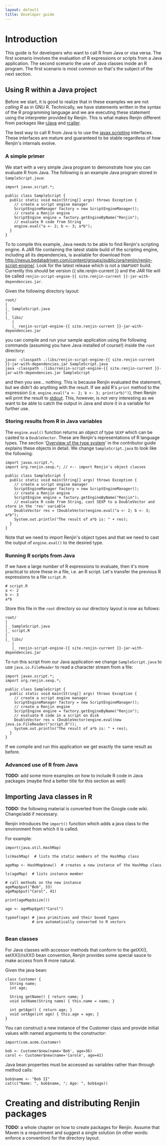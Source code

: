 ```yaml
---
layout: default
title: Developer guide
---
```


Introduction
============

This guide is for developers who want to call R from Java or visa versa. The
first scenario involves the evaluation of R expressions or scripts from a Java
application. The second scenario the use of Java classes inside an R program.
The first scenario is most common so that's the subject of the next section.

Using R within a Java project
-----------------------------

Before we start, it is good to realize that in these examples we are not
*calling R* as in GNU R. Technically, we have statements written in the
syntax of the R programming language and we are executing these statement using
the interpreter provided by Renjin. This is what makes Renjin different
from packages like [rJava](http://www.rforge.net/rJava/) and
[rcaller](https://code.google.com/p/rcaller/). 

The best way to call R from Java
is to use the 
[javax.scripting](http://docs.oracle.com/javase/6/docs/technotes/guides/scripting/programmer_guide/) 
interfaces. These interfaces are mature and guaranteed to be stable regardless
of how Renjin's internals evolve.

### A simple primer

We start with a very simple Java program to demonstrate how you can evaluate R from Java. The following is an example Java program stored in `SampleScript.java`:

```{.java}
import javax.script.*;

public class SampleScript {
  public static void main(String[] args) throws Exception {
    // create a script engine manager
    ScriptEngineManager factory = new ScriptEngineManager();
    // create a Renjin engine
    ScriptEngine engine = factory.getEngineByName("Renjin");
    // evaluate R code from String
    engine.eval("a <- 2; b <- 3; a*b");
  }
}
```

To to compile this example, Java needs to be able to find Renjin's scripting
engine. A JAR file containing the latest stable build of the scripting engine,
including all its dependencies, is available for download from
<http://nexus.bedatadriven.com/content/groups/public/org/renjin/renjin-script-engine/>.
Look for the latest release which is not a `SNAPSHOT` build. Currently this should be version {{ site.renjin-current }} and the JAR file will be called `renjin-script-engine-{{ site.renjin-current }}-jar-with-dependencies.jar`. 

Given the following directory layout:

    root/
    |
    |_ SampleScript.java
    |
    |_ libs/
       |
       |_ renjin-script-engine-{{ site.renjin-current }}-jar-with-dependencies.jar
    
you can compile and run your sample application using the following commands (assuming you have Java installed of course!) inside the `root` directory:

    javac -classpath .:libs/renjin-script-engine-{{ site.renjin-current }}-jar-with-dependencies.jar SampleScript.java
    java -classpath .:libs/renjin-script-engine-{{ site.renjin-current }}-jar-with-dependencies.jar SampleScript

and then you see... nothing. This is because Renjin evaluated the statement,
but we didn't do anything with the result. If we add R's `print` method to the
expression (i.e. `engine.eval("a <- 2; b <- 3; print(a*b)")`), then Renjin will
print the result to
[stdout](http://en.wikipedia.org/wiki/Standard_streams#Standard_output_.28stdout.29).
This, however, is not very interesting as we want to be able to catch the
output in Java and store it in a variable for further use.

### Storing results from R in Java variables

The `engine.eval()` function returns an object of type `SEXP` which can be
casted to a `DoubleVector`. These are Renjin's representations of R language
types. The section
'[Overview of the type system](/documentation/contributor-guide.html#overview-of-the-type-system)'
 in the contributor guide explains these objects in detail. We change
`SampleScript.java` to look like the following:

```{.java}
import javax.script.*;
import org.renjin.sexp.*; // <-- import Renjin's object classes

public class SampleScript {
  public static void main(String[] args) throws Exception {
    // create a script engine manager
    ScriptEngineManager factory = new ScriptEngineManager();
    // create a Renjin engine
    ScriptEngine engine = factory.getEngineByName("Renjin");
    // evaluate R code from String, cast SEXP to a DoubleVector and store in the 'res' variable
    DoubleVector res = (DoubleVector)engine.eval("a <- 2; b <- 3; a*b");
    System.out.println("The result of a*b is: " + res);      
  }
}
```

Note that we need to import Renjin's object types and that we need to cast the
output of `engine.eval()` to the desired type.

### Running R scripts from Java

If we have a large number of R expressions to evaluate, then it's more
practical to store these in a file, i.e. an R script. Let's transfer the previous R expressions to a file `script.R`:

```{.r}
# script.R
a <- 2
b <- 3
a*b
```

Store this file in the `root` directory so our directory layout is now as follows:

    root/
    |
    |_ SampleScript.java
    |_ script.R
    |
    |_ libs/
       |
       |_ renjin-script-engine-{{ site.renjin-current }}-jar-with-dependencies.jar

To run this script from our Java application we change `SampleScript.java` to
use `java.io.FileReader` to read a character stream from a file:

```{.java}
import javax.script.*;
import org.renjin.sexp.*;

public class SampleScript {
  public static void main(String[] args) throws Exception {
    // create a script engine manager
    ScriptEngineManager factory = new ScriptEngineManager();
    // create a Renjin engine
    ScriptEngine engine = factory.getEngineByName("Renjin");
    // evaluate R code in a script on disk
    DoubleVector res = (DoubleVector)engine.eval(new java.io.FileReader("script.R"));
    System.out.println("The result of a*b is: " + res);      
  }
}
```

If we compile and run this application we get exactly the same result as
before. 

### Advanced use of R from Java

**TODO:** add some more examples on how to include R code in Java packages
(maybe find a better title for this section as well)

Importing Java classes in R
---------------------------

**TODO:** the following material is converted from the Google code wiki.
Change/add if necessary.

Renjin introduces the `import()` function which adds a java class to the
environment from which it is called. 

For example:

```{.r}
import(java.util.HashMap)

ls(HashMap)  # lists the static members of the HashMap class

ageMap <- HashMap$new()  # creates a new instance of the HashMap class

ls(ageMap)  # lists instance member

# call methods on the new instance
ageMap$put("Bob", 33)
ageMap$put("Carol", 41)

print(ageMap$size()) 

age <- ageMap$get("Carol")

typeof(age) # java primitives and their boxed types 
            # are automatically converted to R vectors
 
```

### Bean classes

For Java classes with accessor methods that conform to the getXX(),
setXX()/isXX() bean convention, Renjin provides some special sauce to make
access from R more natural.

Given the java bean: 

```{.java}
class Customer {
  String name;
  int age;

  String getName() { return name; }
  void setName(String name) { this.name = name; }
  
  int getAge() { return age; }
  void setAge(int age) { this.age = age; }
}
```

You can construct a new instance of the Customer class and provide initial
values with named arguments to the constructor:

```{.r}
import(com.acme.Customer)

bob <- Customer$new(name='Bob', age=36)
carol <- Customer$new(name='Carole', age=41)
```

Java bean properties must be accessed as variables rather than through method
calls:

```{.r}
bob$name <- "Bob II"
cat(c("Name: ", bob$name, "; Age: ", bob$age))
```

Creating and distributing Renjin packages
=========================================

**TODO:** a whole chapter on how to create packages for Renjin. Assume that
Maven is a requirement and suggest a single solution (in other words: enforce
a convention) for the directory layout.
